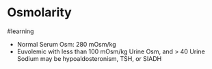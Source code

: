 # Osmolarity
#learning

* Normal Serum Osm: 280 mOsm/kg
* Euvolemic with less than 100 mOsm/kg Urine Osm, and > 40 Urine Sodium may be hypoaldosteronism, TSH, or SIADH